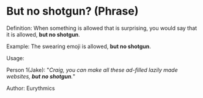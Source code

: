 # But no shotgun? (Phrase)

Definition: When something is allowed that is surprising, you would say that it is allowed, __but no shotgun__.

Example: The swearing emoji is allowed, __but no shotgun__.

Usage: 

Person 1(Jake): "*Craig, you can make all these ad-filled lazily made websites, __but no shotgun__.*"

Author: Eurythmics
